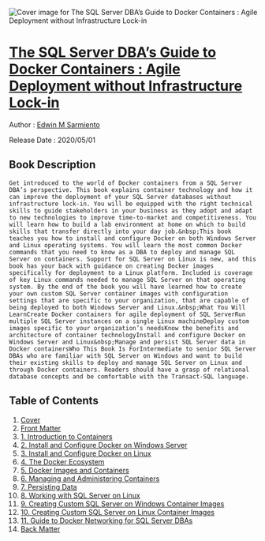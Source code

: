 ![Cover image for The SQL Server DBA’s Guide to Docker Containers : Agile Deployment without Infrastructure Lock-in](https://imgdetail.ebookreading.net/cover/cover/20200920/EB9781484258262.jpg)

[The SQL Server DBA’s Guide to Docker Containers : Agile Deployment without Infrastructure Lock-in](https://ebookreading.net/view/book/The+SQL+Server+DBA%E2%80%99s+Guide+to+Docker+Containers+%3A+Agile+Deployment+without+Infrastructure+Lock-in-EB9781484258262_1.html "The SQL Server DBA’s Guide to Docker Containers : Agile Deployment without Infrastructure Lock-in")
====================================================================================================================

Author : [Edwin M Sarmiento](https://ebookreading.net/search/author/Edwin+M+Sarmiento)

Release Date : 2020/05/01

Book Description
-----------------


    
    Get introduced to the world of Docker containers from a SQL Server DBA’s perspective. This book explains container technology and how it can improve the deployment of your SQL Server databases without infrastructure lock-in. You will be equipped with the right technical skills to guide stakeholders in your business as they adopt and adapt to new technologies to improve time-to-market and competitiveness. You will learn how to build a lab environment at home on which to build skills that transfer directly into your day job.&nbsp;This book teaches you how to install and configure Docker on both Windows Server and Linux operating systems. You will learn the most common Docker commands that you need to know as a DBA to deploy and manage SQL Server on containers. Support for SQL Server on Linux is new, and this book has your back with guidance on creating Docker images specifically for deployment to a Linux platform. Included is coverage of key Linux commands needed to manage SQL Server on that operating system. By the end of the book you will have learned how to create your own custom SQL Server container images with configuration settings that are specific to your organization, that are capable of being deployed to both Windows Server and Linux.&nbsp;What You Will LearnCreate Docker containers for agile deployment of SQL ServerRun multiple SQL Server instances on a single Linux machineDeploy custom images specific to your organization’s needsKnow the benefits and architecture of container technologyInstall and configure Docker on Windows Server and Linux&nbsp;Manage and persist SQL Server data in Docker containersWho This Book Is ForIntermediate to senior SQL Server DBAs who are familiar with SQL Server on Windows and want to build their existing skills to deploy and manage SQL Server on Linux and through Docker containers. Readers should have a grasp of relational database concepts and be comfortable with the Transact-SQL language.
  
  

Table of Contents
-----------------

1. [Cover](https://ebookreading.net/view/book/The+SQL+Server+DBA%E2%80%99s+Guide+to+Docker+Containers+%3A+Agile+Deployment+without+Infrastructure+Lock-in-EB9781484258262_1.html)
1. [Front Matter](https://ebookreading.net/view/book/The+SQL+Server+DBA%E2%80%99s+Guide+to+Docker+Containers+%3A+Agile+Deployment+without+Infrastructure+Lock-in-EB9781484258262_2.html)
1. [1.&nbsp;Introduction to Containers](https://ebookreading.net/view/book/The+SQL+Server+DBA%E2%80%99s+Guide+to+Docker+Containers+%3A+Agile+Deployment+without+Infrastructure+Lock-in-EB9781484258262_3.html)
1. [2.&nbsp;Install and Configure Docker on Windows Server](https://ebookreading.net/view/book/The+SQL+Server+DBA%E2%80%99s+Guide+to+Docker+Containers+%3A+Agile+Deployment+without+Infrastructure+Lock-in-EB9781484258262_4.html)
1. [3.&nbsp;Install and Configure Docker on Linux](https://ebookreading.net/view/book/The+SQL+Server+DBA%E2%80%99s+Guide+to+Docker+Containers+%3A+Agile+Deployment+without+Infrastructure+Lock-in-EB9781484258262_5.html)
1. [4.&nbsp;The Docker Ecosystem](https://ebookreading.net/view/book/The+SQL+Server+DBA%E2%80%99s+Guide+to+Docker+Containers+%3A+Agile+Deployment+without+Infrastructure+Lock-in-EB9781484258262_6.html)
1. [5.&nbsp;Docker Images and Containers](https://ebookreading.net/view/book/The+SQL+Server+DBA%E2%80%99s+Guide+to+Docker+Containers+%3A+Agile+Deployment+without+Infrastructure+Lock-in-EB9781484258262_7.html)
1. [6.&nbsp;Managing and Administering Containers](https://ebookreading.net/view/book/The+SQL+Server+DBA%E2%80%99s+Guide+to+Docker+Containers+%3A+Agile+Deployment+without+Infrastructure+Lock-in-EB9781484258262_8.html)
1. [7.&nbsp;Persisting Data](https://ebookreading.net/view/book/The+SQL+Server+DBA%E2%80%99s+Guide+to+Docker+Containers+%3A+Agile+Deployment+without+Infrastructure+Lock-in-EB9781484258262_9.html)
1. [8.&nbsp;Working with SQL Server on Linux](https://ebookreading.net/view/book/The+SQL+Server+DBA%E2%80%99s+Guide+to+Docker+Containers+%3A+Agile+Deployment+without+Infrastructure+Lock-in-EB9781484258262_10.html)
1. [9.&nbsp;Creating Custom SQL Server on Windows Container Images](https://ebookreading.net/view/book/The+SQL+Server+DBA%E2%80%99s+Guide+to+Docker+Containers+%3A+Agile+Deployment+without+Infrastructure+Lock-in-EB9781484258262_11.html)
1. [10.&nbsp;Creating Custom SQL Server on Linux Container Images](https://ebookreading.net/view/book/The+SQL+Server+DBA%E2%80%99s+Guide+to+Docker+Containers+%3A+Agile+Deployment+without+Infrastructure+Lock-in-EB9781484258262_12.html)
1. [11.&nbsp;Guide to Docker Networking for SQL Server DBAs](https://ebookreading.net/view/book/The+SQL+Server+DBA%E2%80%99s+Guide+to+Docker+Containers+%3A+Agile+Deployment+without+Infrastructure+Lock-in-EB9781484258262_13.html)
1. [Back Matter](https://ebookreading.net/view/book/The+SQL+Server+DBA%E2%80%99s+Guide+to+Docker+Containers+%3A+Agile+Deployment+without+Infrastructure+Lock-in-EB9781484258262_14.html)
